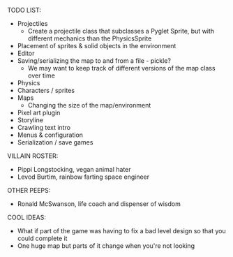 TODO LIST:
* Projectiles
   * Create a projectile class that subclasses a Pyglet Sprite, but with different mechanics than the PhysicsSprite
* Placement of sprites & solid objects in the environment
* Editor
* Saving/serializing the map to and from a file - pickle?
   * We may want to keep track of different versions of the map class over time
* Physics
* Characters / sprites
* Maps
   * Changing the size of the map/environment
* Pixel art plugin
* Storyline
* Crawling text intro
* Menus & configuration
* Serialization / save games

VILLAIN ROSTER:
* Pippi Longstocking, vegan animal hater
* Levod Burtim, rainbow farting space engineer

OTHER PEEPS:
* Ronald McSwanson, life coach and dispenser of wisdom

COOL IDEAS:
* What if part of the game was having to fix a bad level design so that you could complete it
* One huge map but parts of it change when you're not looking
